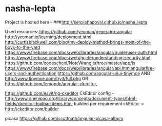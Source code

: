 # nasha-lepta

Project is hosted here - 
###http://sergiishapoval.github.io/nasha_lepta

Used resources:
https://github.com/yeoman/generator-angular
http://yeoman.io/learning/deployment.html
http://curtisblackwell.com/blog/my-deploy-method-brings-most-of-the-boys-to-the-yard
https://www.firebase.com/docs/web/libraries/angular/guide/user-auth.html
https://www.firebase.com/docs/web/guide/understanding-security.html
https://github.com/codeschool/NoteWrangler/tree/master/app/js
https://www.firebase.com/docs/web/libraries/angular/api.htmlangularfire-users-and-authentication
https://github.com/angular-ui/ui-tinymce
AND
http://www.tinymce.com/tryit/full.php
OR
https://github.com/lemonde/angular-ckeditor,

https://github.com/esvit/ng-ckeditor
CkEditor config - http://www.onehippo.org/library/concepts/document-types/html-fields/ckeditor-toolbar-items.html
builded per requirement ckEditor = http://ckeditor.com/builder

picasa https://github.com/scottnath/angular-picasa-album
